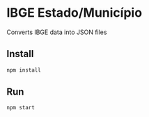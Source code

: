 # IBGE Estado/Município

Converts IBGE data into JSON files

## Install

```sh
npm install
```

## Run

```sh
npm start
```
